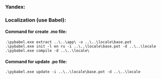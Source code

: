 ### Yandex:



### Localization (use Babel):

#### Command for create .mo file:

``` .\pybabel.exe extract ..\..\app\ -o ..\..\locale\base.pot ```
</br>
``` .\pybabel.exe init -l en ru -i ..\..\locale\base.pot -d ..\..\locale ```
</br>
``` .\pybabel.exe compile -d ..\..\locale\ ```

#### Command for update .po file:

``` .\pybabel.exe update -i ..\..\locale\base.pot -d ..\..\locale ```